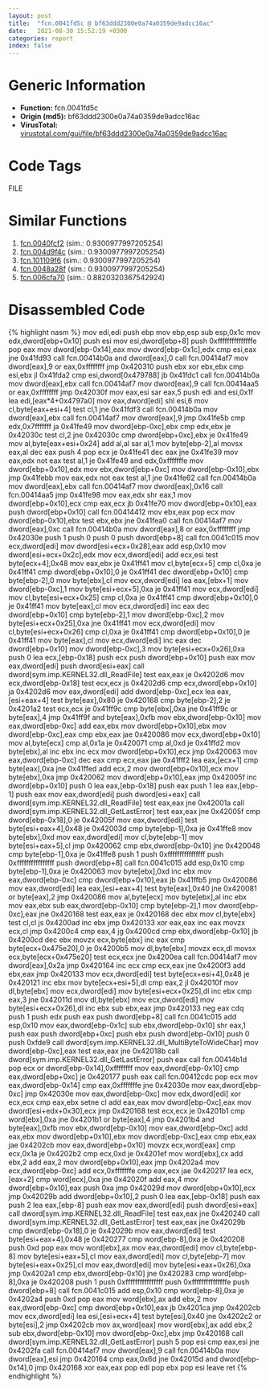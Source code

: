 ```yaml
---
layout: post
title:  "fcn.0041fd5c @ bf63ddd2300e0a74a0359de9adcc16ac"
date:   2021-08-30 15:52:19 +0300
categories: report
index: false
---
```


# Generic Information
- **Function:** fcn.0041fd5c
- **Origin (md5):** bf63ddd2300e0a74a0359de9adcc16ac
- **VirusTotal:** [virustotal.com/gui/file/bf63ddd2300e0a74a0359de9adcc16ac][virustotal_ref]

# Code Tags
<span class="tag" id="FILE">FILE</span>


# Similar Functions

1. [fcn.0040fcf2][similar_1_ref] (sim.: 0.9300977997205254)
2. [fcn.004d9f4c][similar_2_ref] (sim.: 0.9300977997205254)
3. [fcn.101109f6][similar_3_ref] (sim.: 0.9300977997205254)
4. [fcn.0048a28f][similar_4_ref] (sim.: 0.9300977997205254)
5. [fcn.006cfa70][similar_5_ref] (sim.: 0.8820320367542924)


# Disassembled Code

{% highlight nasm %}
mov edi,edi
push ebp
mov ebp,esp
sub esp,0x1c
mov edx,dword[ebp+0x10]
push esi
mov esi,dword[ebp+8]
push 0xfffffffffffffffe
pop eax
mov dword[ebp-0x14],eax
mov dword[ebp-0x1c],edx
cmp esi,eax
jne 0x41fd93
call fcn.00414b0a
and dword[eax],0
call fcn.00414af7
mov dword[eax],9
or eax,0xffffffff
jmp 0x420310
push ebx
xor ebx,ebx
cmp esi,ebx
jl 0x41fda2
cmp esi,dword[0x479788]
jb 0x41fdc1
call fcn.00414b0a
mov dword[eax],ebx
call fcn.00414af7
mov dword[eax],9
call fcn.00414aa5
or eax,0xffffffff
jmp 0x42030f
mov eax,esi
sar eax,5
push edi
and esi,0x1f
lea edi,[eax*4+0x4797a0]
mov eax,dword[edi]
shl esi,6
mov cl,byte[eax+esi+4]
test cl,1
jne 0x41fdf3
call fcn.00414b0a
mov dword[eax],ebx
call fcn.00414af7
mov dword[eax],9
jmp 0x41fe5b
cmp edx,0x7fffffff
ja 0x41fe49
mov dword[ebp-0xc],ebx
cmp edx,ebx
je 0x42030c
test cl,2
jne 0x42030c
cmp dword[ebp+0xc],ebx
je 0x41fe49
mov al,byte[eax+esi+0x24]
add al,al
sar al,1
mov byte[ebp-2],al
movsx eax,al
dec eax
push 4
pop ecx
je 0x41fe41
dec eax
jne 0x41fe39
mov eax,edx
not eax
test al,1
je 0x41fe49
and edx,0xfffffffe
mov dword[ebp+0x10],edx
mov ebx,dword[ebp+0xc]
mov dword[ebp-0x10],ebx
jmp 0x41febb
mov eax,edx
not eax
test al,1
jne 0x41fe62
call fcn.00414b0a
mov dword[eax],ebx
call fcn.00414af7
mov dword[eax],0x16
call fcn.00414aa5
jmp 0x41fe98
mov eax,edx
shr eax,1
mov dword[ebp+0x10],ecx
cmp eax,ecx
jb 0x41fe70
mov dword[ebp+0x10],eax
push dword[ebp+0x10]
call fcn.00414412
mov ebx,eax
pop ecx
mov dword[ebp-0x10],ebx
test ebx,ebx
jne 0x41fea0
call fcn.00414af7
mov dword[eax],0xc
call fcn.00414b0a
mov dword[eax],8
or eax,0xffffffff
jmp 0x42030e
push 1
push 0
push 0
push dword[ebp+8]
call fcn.0041c015
mov ecx,dword[edi]
mov dword[esi+ecx+0x28],eax
add esp,0x10
mov dword[esi+ecx+0x2c],edx
mov ecx,dword[edi]
add ecx,esi
test byte[ecx+4],0x48
mov eax,ebx
je 0x41ff41
mov cl,byte[ecx+5]
cmp cl,0xa
je 0x41ff41
cmp dword[ebp+0x10],0
je 0x41ff41
dec dword[ebp+0x10]
cmp byte[ebp-2],0
mov byte[ebx],cl
mov ecx,dword[edi]
lea eax,[ebx+1]
mov dword[ebp-0xc],1
mov byte[esi+ecx+5],0xa
je 0x41ff41
mov ecx,dword[edi]
mov cl,byte[esi+ecx+0x25]
cmp cl,0xa
je 0x41ff41
cmp dword[ebp+0x10],0
je 0x41ff41
mov byte[eax],cl
mov ecx,dword[edi]
inc eax
dec dword[ebp+0x10]
cmp byte[ebp-2],1
mov dword[ebp-0xc],2
mov byte[esi+ecx+0x25],0xa
jne 0x41ff41
mov ecx,dword[edi]
mov cl,byte[esi+ecx+0x26]
cmp cl,0xa
je 0x41ff41
cmp dword[ebp+0x10],0
je 0x41ff41
mov byte[eax],cl
mov ecx,dword[edi]
inc eax
dec dword[ebp+0x10]
mov dword[ebp-0xc],3
mov byte[esi+ecx+0x26],0xa
push 0
lea ecx,[ebp-0x18]
push ecx
push dword[ebp+0x10]
push eax
mov eax,dword[edi]
push dword[esi+eax]
call dword[sym.imp.KERNEL32.dll_ReadFile]
test eax,eax
je 0x4202d6
mov ecx,dword[ebp-0x18]
test ecx,ecx
js 0x4202d6
cmp ecx,dword[ebp+0x10]
ja 0x4202d6
mov eax,dword[edi]
add dword[ebp-0xc],ecx
lea eax,[esi+eax+4]
test byte[eax],0x80
je 0x420168
cmp byte[ebp-2],2
je 0x4201a2
test ecx,ecx
je 0x41ff9c
cmp byte[ebx],0xa
jne 0x41ff9c
or byte[eax],4
jmp 0x41ff9f
and byte[eax],0xfb
mov ebx,dword[ebp-0x10]
mov eax,dword[ebp-0xc]
add eax,ebx
mov dword[ebp+0x10],ebx
mov dword[ebp-0xc],eax
cmp ebx,eax
jae 0x420086
mov ecx,dword[ebp+0x10]
mov al,byte[ecx]
cmp al,0x1a
je 0x420071
cmp al,0xd
je 0x41ffd2
mov byte[ebx],al
inc ebx
inc ecx
mov dword[ebp+0x10],ecx
jmp 0x420063
mov eax,dword[ebp-0xc]
dec eax
cmp ecx,eax
jae 0x41fff2
lea eax,[ecx+1]
cmp byte[eax],0xa
jne 0x41ffed
add ecx,2
mov dword[ebp+0x10],ecx
mov byte[ebx],0xa
jmp 0x420062
mov dword[ebp+0x10],eax
jmp 0x42005f
inc dword[ebp+0x10]
push 0
lea eax,[ebp-0x18]
push eax
push 1
lea eax,[ebp-1]
push eax
mov eax,dword[edi]
push dword[esi+eax]
call dword[sym.imp.KERNEL32.dll_ReadFile]
test eax,eax
jne 0x42001a
call dword[sym.imp.KERNEL32.dll_GetLastError]
test eax,eax
jne 0x42005f
cmp dword[ebp-0x18],0
je 0x42005f
mov eax,dword[edi]
test byte[esi+eax+4],0x48
je 0x42003d
cmp byte[ebp-1],0xa
je 0x41ffe8
mov byte[ebx],0xd
mov eax,dword[edi]
mov cl,byte[ebp-1]
mov byte[esi+eax+5],cl
jmp 0x420062
cmp ebx,dword[ebp-0x10]
jne 0x420048
cmp byte[ebp-1],0xa
je 0x41ffe8
push 1
push 0xffffffffffffffff
push 0xffffffffffffffff
push dword[ebp+8]
call fcn.0041c015
add esp,0x10
cmp byte[ebp-1],0xa
je 0x420063
mov byte[ebx],0xd
inc ebx
mov eax,dword[ebp-0xc]
cmp dword[ebp+0x10],eax
jb 0x41ffb5
jmp 0x420086
mov eax,dword[edi]
lea eax,[esi+eax+4]
test byte[eax],0x40
jne 0x420081
or byte[eax],2
jmp 0x420086
mov al,byte[ecx]
mov byte[ebx],al
inc ebx
mov eax,ebx
sub eax,dword[ebp-0x10]
cmp byte[ebp-2],1
mov dword[ebp-0xc],eax
jne 0x420168
test eax,eax
je 0x420168
dec ebx
mov cl,byte[ebx]
test cl,cl
js 0x4200ad
inc ebx
jmp 0x420133
xor eax,eax
inc eax
movzx ecx,cl
jmp 0x4200c4
cmp eax,4
jg 0x4200cd
cmp ebx,dword[ebp-0x10]
jb 0x4200cd
dec ebx
movzx ecx,byte[ebx]
inc eax
cmp byte[ecx+0x475e20],0
je 0x4200b5
mov dl,byte[ebx]
movzx ecx,dl
movsx ecx,byte[ecx+0x475e20]
test ecx,ecx
jne 0x4200ea
call fcn.00414af7
mov dword[eax],0x2a
jmp 0x420164
inc ecx
cmp ecx,eax
jne 0x4200f3
add ebx,eax
jmp 0x420133
mov ecx,dword[edi]
test byte[ecx+esi+4],0x48
je 0x420121
inc ebx
mov byte[ecx+esi+5],dl
cmp eax,2
jl 0x42010f
mov dl,byte[ebx]
mov ecx,dword[edi]
mov byte[esi+ecx+0x25],dl
inc ebx
cmp eax,3
jne 0x42011d
mov dl,byte[ebx]
mov ecx,dword[edi]
mov byte[esi+ecx+0x26],dl
inc ebx
sub ebx,eax
jmp 0x420133
neg eax
cdq
push 1
push edx
push eax
push dword[ebp+8]
call fcn.0041c015
add esp,0x10
mov eax,dword[ebp-0x1c]
sub ebx,dword[ebp-0x10]
shr eax,1
push eax
push dword[ebp+0xc]
push ebx
push dword[ebp-0x10]
push 0
push 0xfde9
call dword[sym.imp.KERNEL32.dll_MultiByteToWideChar]
mov dword[ebp-0xc],eax
test eax,eax
jne 0x42018b
call dword[sym.imp.KERNEL32.dll_GetLastError]
push eax
call fcn.00414b1d
pop ecx
or dword[ebp-0x14],0xffffffff
mov eax,dword[ebp-0x10]
cmp eax,dword[ebp+0xc]
je 0x420177
push eax
call fcn.00412cdc
pop ecx
mov eax,dword[ebp-0x14]
cmp eax,0xfffffffe
jne 0x42030e
mov eax,dword[ebp-0xc]
jmp 0x42030e
mov eax,dword[ebp-0xc]
mov edx,dword[edi]
xor ecx,ecx
cmp eax,ebx
setne cl
add eax,eax
mov dword[ebp-0xc],eax
mov dword[esi+edx+0x30],ecx
jmp 0x420168
test ecx,ecx
je 0x4201b1
cmp word[ebx],0xa
jne 0x4201b1
or byte[eax],4
jmp 0x4201b4
and byte[eax],0xfb
mov ebx,dword[ebp-0x10]
mov eax,dword[ebp-0xc]
add eax,ebx
mov dword[ebp+0x10],ebx
mov dword[ebp-0xc],eax
cmp ebx,eax
jae 0x4202cb
mov eax,dword[ebp+0x10]
movzx ecx,word[eax]
cmp ecx,0x1a
je 0x4202b2
cmp ecx,0xd
je 0x4201ef
mov word[ebx],cx
add ebx,2
add eax,2
mov dword[ebp+0x10],eax
jmp 0x4202a4
mov ecx,dword[ebp-0xc]
add ecx,0xfffffffe
cmp eax,ecx
jae 0x420217
lea ecx,[eax+2]
cmp word[ecx],0xa
jne 0x42020f
add eax,4
mov dword[ebp+0x10],eax
push 0xa
jmp 0x42029d
mov dword[ebp+0x10],ecx
jmp 0x42029b
add dword[ebp+0x10],2
push 0
lea eax,[ebp-0x18]
push eax
push 2
lea eax,[ebp-8]
push eax
mov eax,dword[edi]
push dword[esi+eax]
call dword[sym.imp.KERNEL32.dll_ReadFile]
test eax,eax
jne 0x420240
call dword[sym.imp.KERNEL32.dll_GetLastError]
test eax,eax
jne 0x42029b
cmp dword[ebp-0x18],0
je 0x42029b
mov eax,dword[edi]
test byte[esi+eax+4],0x48
je 0x420277
cmp word[ebp-8],0xa
je 0x420208
push 0xd
pop eax
mov word[ebx],ax
mov eax,dword[edi]
mov cl,byte[ebp-8]
mov byte[esi+eax+5],cl
mov eax,dword[edi]
mov cl,byte[ebp-7]
mov byte[esi+eax+0x25],cl
mov eax,dword[edi]
mov byte[esi+eax+0x26],0xa
jmp 0x4202a1
cmp ebx,dword[ebp-0x10]
jne 0x420283
cmp word[ebp-8],0xa
je 0x420208
push 1
push 0xffffffffffffffff
push 0xfffffffffffffffe
push dword[ebp+8]
call fcn.0041c015
add esp,0x10
cmp word[ebp-8],0xa
je 0x4202a4
push 0xd
pop eax
mov word[ebx],ax
add ebx,2
mov eax,dword[ebp-0xc]
cmp dword[ebp+0x10],eax
jb 0x4201ca
jmp 0x4202cb
mov ecx,dword[edi]
lea esi,[esi+ecx+4]
test byte[esi],0x40
jne 0x4202c2
or byte[esi],2
jmp 0x4202cb
mov ax,word[eax]
mov word[ebx],ax
add ebx,2
sub ebx,dword[ebp-0x10]
mov dword[ebp-0xc],ebx
jmp 0x420168
call dword[sym.imp.KERNEL32.dll_GetLastError]
push 5
pop esi
cmp eax,esi
jne 0x4202fa
call fcn.00414af7
mov dword[eax],9
call fcn.00414b0a
mov dword[eax],esi
jmp 0x420164
cmp eax,0x6d
jne 0x42015d
and dword[ebp-0x14],0
jmp 0x420168
xor eax,eax
pop edi
pop ebx
pop esi
leave
ret
{% endhighlight %}


[similar_1_ref]: /report/fcn.0040fcf2@d9409903542212823b7b4709144a636b
[similar_2_ref]: /report/fcn.004d9f4c@be7fba7cc724acf4ae2900d99e0fc9c3
[similar_3_ref]: /report/fcn.101109f6@89dc67d2f980e8488f97b1bf8cb24258
[similar_4_ref]: /report/fcn.0048a28f@289859175c221b107317af7727d26c17
[similar_5_ref]: /report/fcn.006cfa70@d65363c7c6c188277432c9e4251c44e5
[virustotal_ref]: https://www.virustotal.com/gui/file/bf63ddd2300e0a74a0359de9adcc16ac